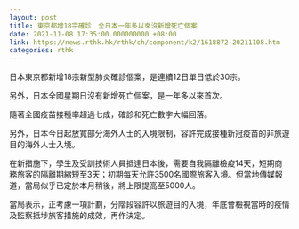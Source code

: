 ```yaml
---
layout: post
title: 東京都增18宗確診　全日本一年多以來沒新增死亡個案
date: 2021-11-08 17:35:00.000000000 +08:00
link: https://news.rthk.hk/rthk/ch/component/k2/1618872-20211108.htm
categories: rthk
---
```


日本東京都新增18宗新型肺炎確診個案，是連續12日單日低於30宗。

另外，日本全國星期日沒有新增死亡個案，是一年多以來首次。

隨著全國疫苗接種率超過七成，確診和死亡數字大幅回落。

另外，日本今日起放寬部分海外人士的入境限制，容許完成接種新冠疫苗的非旅遊目的海外人士入境。

在新措施下，學生及受訓技術人員抵達日本後，需要自我隔離檢疫14天，短期商務旅客的隔離期縮短至3天；初期每天允許3500名國際旅客入境。但當地傳媒報道，當局似乎已定於本月稍後，將上限提高至5000人。

當局表示，正考慮一項計劃，分階段容許以旅遊目的入境，年底會檢視當時的疫情及監察抵埗旅客措施的成效，再作決定。
